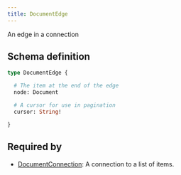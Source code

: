 ```yaml
---
title: DocumentEdge
---
```


<p>An edge in a connection</p>


## Schema definition
```graphql
type DocumentEdge {

  # The item at the end of the edge
  node: Document 

  # A cursor for use in pagination
  cursor: String! 

}
```
## Required by
* [DocumentConnection](graphql/schema/documentconnection.md): A connection to a list of items.
